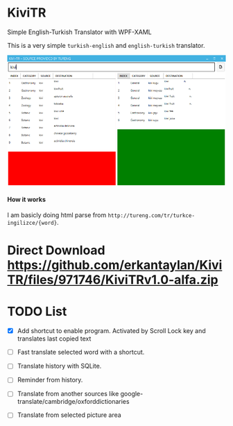 # KiviTR
Simple English-Turkish Translator with WPF-XAML

This is a very simple `turkish-english` and `english-turkish` translator.

![](/Documents/sample.png)


#### How it works

I am basicly doing html parse from `http://tureng.com/tr/turkce-ingilizce/{word}`.

# Direct Download https://github.com/erkantaylan/KiviTR/files/971746/KiviTRv1.0-alfa.zip



# TODO List

- [X] Add shortcut to enable program. Activated by Scroll Lock key and translates last copied text

- [ ] Fast translate selected word with a shortcut.

- [ ] Translate history with SQLite.

- [ ] Reminder from history.

- [ ] Translate from another sources like google-translate/cambridge/oxforddictionaries

- [ ] Translate from selected picture area
